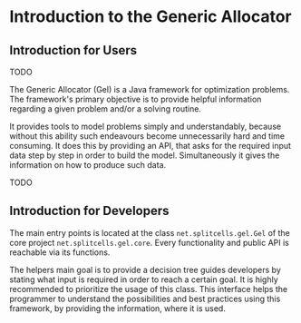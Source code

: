 # Introduction to the Generic Allocator

## Introduction for Users

TODO

The Generic Allocator (Gel) is a Java framework for optimization problems.
The framework's primary objective is to provide helpful information regarding a given problem and/or a
solving routine.

It provides tools to model problems simply and understandably,
because without this ability such endeavours become unnecessarily hard and time consuming.
It does this by providing an API, that asks for the required input data step by step in order to build the model.
Simultaneously it gives the information on how to produce such data.

TODO

## Introduction for Developers

The main entry points is located at the class `net.splitcells.gel.Gel`
of the core project `net.splitcells.gel.core`.
Every functionality and public API is reachable via its functions.

The helpers main goal is to provide a decision tree guides developers
by stating what input is required in order to reach a certain goal.
It is highly recommended to prioritize the usage of this class.
This interface helps the programmer to understand the possibilities
and best practices using this framework,
by providing the information,
where it is used.
